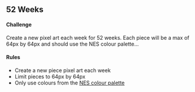 ## 52 Weeks

#### Challenge

Create a new pixel art each week for 52 weeks. Each piece will be a max of 64px by 64px and should use the NES colour palette...

#### Rules

* Create a new piece pixel art each week
* Limit pieces to 64px by 64px
* Only use colours from the [NES colour palette](http://en.wikipedia.org/wiki/List_of_video_game_console_palettes#Famicom.2FNES)